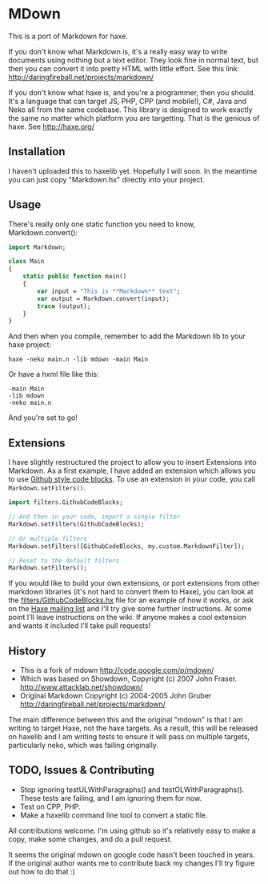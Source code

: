 MDown
=====

This is a port of Markdown for haxe.  

If you don't know what Markdown is, it's a really easy way to write documents using nothing but a text editor.  They look fine in normal text, but then you can convert it into pretty HTML with little effort.  See this link: http://daringfireball.net/projects/markdown/

If you don't know what haxe is, and you're a programmer, then you should.  It's a language that can target JS, PHP, CPP (and mobile!), C#, Java and Neko all from the same codebase.  This library is designed to work exactly the same no matter which platform you are targetting.  That is the genious of haxe.  See http://haxe.org/

Installation
------------

I haven't uploaded this to haxelib yet.  Hopefully I will soon.  In the meantime you can just copy "Markdown.hx" directly into your project.

Usage
-----

There's really only one static function you need to know, Markdown.convert():

```haxe
import Markdown;

class Main
{
	static public function main()
	{
		var input = "This is **Markdown** text";
		var output = Markdown.convert(input);
		trace (output);
	}
}
```

And then when you compile, remember to add the Markdown lib to your haxe project:

`haxe -neko main.n -lib mdown -main Main`

Or have a hxml file like this:

~~~
-main Main
-lib mdown
-neko main.n
~~~

And you're set to go!

Extensions
----------

I have slightly restructured the project to allow you to insert Extensions into Markdown.  As a first example, I have added an extension which allows you to use [Github style code blocks](https://github.com/jasononeil/mdown/wiki/Github-Code-Blocks).  To use an extension in your code, you call `Markdown.setFilters()`.

```haxe
import filters.GithubCodeBlocks;

// And then in your code, import a single filter
Markdown.setFilters(GithubCodeBlocks);

// Or multiple filters
Markdown.setFilters([GithubCodeBlocks, my.custom.MarkdownFilter]);

// Reset to the default filters
Markdown.setFilters();
```

If you would like to build your own extensions, or port extensions from other markdown libraries (it's not hard to convert them to Haxe), you can look at the [filters/GithubCodeBlocks.hx](https://github.com/jasononeil/mdown/blob/master/src/filters/GithubCodeBlocks.hx) file for an example of how it works, or ask on the [Haxe mailing list](https://groups.google.com/forum/?hl=en&fromgroups#!forum/haxelang) and I'll try give some further instructions.  At some point I'll leave instructions on the wiki.  If anyone makes a cool extension and wants it included I'll take pull requests!

History
-------

  * This is a fork of mdown 
    http://code.google.com/p/mdown/
  * Which was based on Showdown, Copyright (c) 2007 John Fraser.
    http://www.attacklab.net/showdown/ 
  * Original Markdown Copyright (c) 2004-2005 John Gruber
    http://daringfireball.net/projects/markdown/

The main difference between this and the original "mdown" is that I am writing to target Haxe, not the haxe targets.  As a result, this will be released on haxelib and I am writing tests to ensure it will pass on multiple targets, particularly neko, which was failing originally.

TODO, Issues & Contributing
---------------------------

 * Stop ignoring testULWithParagraphs() and testOLWithParagraphs().  These tests are failing, and I am ignoring them for now.
 * Test on CPP, PHP.
 * Make a haxelib command line tool to convert a static file.

 All contributions welcome.  I'm using github so it's relatively easy to make a copy, make some changes, and do a pull request.

 It seems the original mdown on google code hasn't been touched in years.  If the original author wants me to contribute back my changes I'll try figure out how to do that :)


